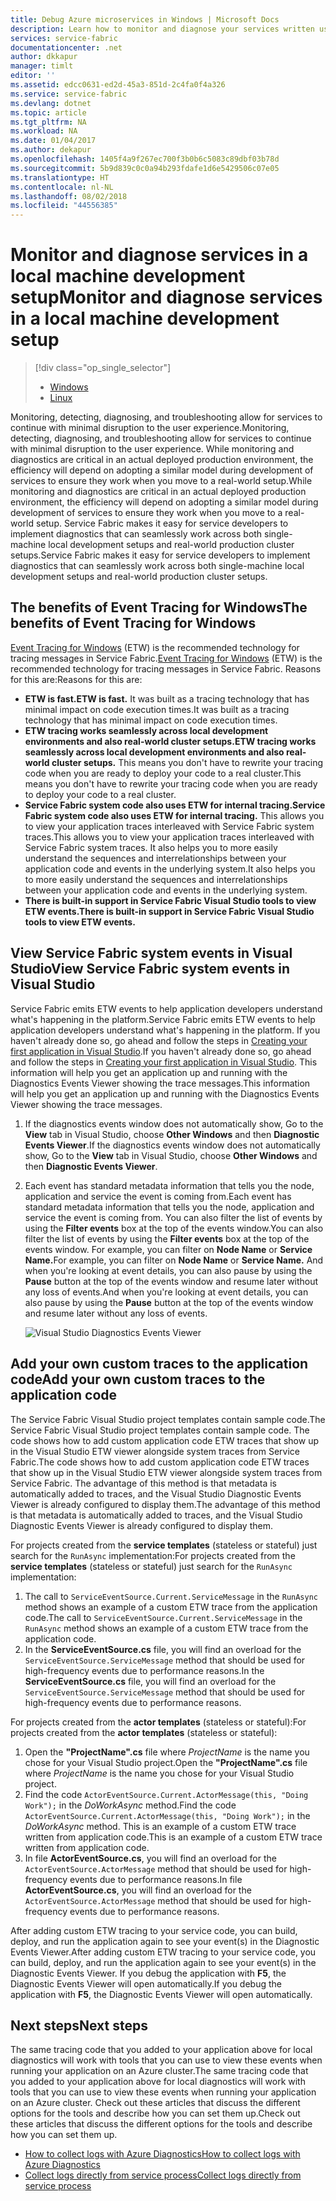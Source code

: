 ```yaml
---
title: Debug Azure microservices in Windows | Microsoft Docs
description: Learn how to monitor and diagnose your services written using Microsoft Azure Service Fabric on a local development machine.
services: service-fabric
documentationcenter: .net
author: dkkapur
manager: timlt
editor: ''
ms.assetid: edcc0631-ed2d-45a3-851d-2c4fa0f4a326
ms.service: service-fabric
ms.devlang: dotnet
ms.topic: article
ms.tgt_pltfrm: NA
ms.workload: NA
ms.date: 01/04/2017
ms.author: dekapur
ms.openlocfilehash: 1405f4a9f267ec700f3b0b6c5083c89dbf03b78d
ms.sourcegitcommit: 5b9d839c0c0a94b293fdafe1d6e5429506c07e05
ms.translationtype: HT
ms.contentlocale: nl-NL
ms.lasthandoff: 08/02/2018
ms.locfileid: "44556385"
---
```

# <a name="monitor-and-diagnose-services-in-a-local-machine-development-setup"></a><span data-ttu-id="8375e-103">Monitor and diagnose services in a local machine development setup</span><span class="sxs-lookup"><span data-stu-id="8375e-103">Monitor and diagnose services in a local machine development setup</span></span>
> [!div class="op_single_selector"]
> * [Windows](service-fabric-diagnostics-how-to-monitor-and-diagnose-services-locally.md)
> * [Linux](service-fabric-diagnostics-how-to-monitor-and-diagnose-services-locally-linux.md)
> 
> 

<span data-ttu-id="8375e-106">Monitoring, detecting, diagnosing, and troubleshooting allow for services to continue with minimal disruption to the user experience.</span><span class="sxs-lookup"><span data-stu-id="8375e-106">Monitoring, detecting, diagnosing, and troubleshooting allow for services to continue with minimal disruption to the user experience.</span></span> <span data-ttu-id="8375e-107">While monitoring and diagnostics are critical in an actual deployed production environment, the efficiency will depend on adopting a similar model during development of services to ensure they work when you move to a real-world setup.</span><span class="sxs-lookup"><span data-stu-id="8375e-107">While monitoring and diagnostics are critical in an actual deployed production environment, the efficiency will depend on adopting a similar model during development of services to ensure they work when you move to a real-world setup.</span></span> <span data-ttu-id="8375e-108">Service Fabric makes it easy for service developers to implement diagnostics that can seamlessly work across both single-machine local development setups and real-world production cluster setups.</span><span class="sxs-lookup"><span data-stu-id="8375e-108">Service Fabric makes it easy for service developers to implement diagnostics that can seamlessly work across both single-machine local development setups and real-world production cluster setups.</span></span>

## <a name="the-benefits-of-event-tracing-for-windows"></a><span data-ttu-id="8375e-109">The benefits of Event Tracing for Windows</span><span class="sxs-lookup"><span data-stu-id="8375e-109">The benefits of Event Tracing for Windows</span></span>
<span data-ttu-id="8375e-110">[Event Tracing for Windows](https://msdn.microsoft.com/library/windows/desktop/bb968803.aspx) (ETW) is the recommended technology for tracing messages in Service Fabric.</span><span class="sxs-lookup"><span data-stu-id="8375e-110">[Event Tracing for Windows](https://msdn.microsoft.com/library/windows/desktop/bb968803.aspx) (ETW) is the recommended technology for tracing messages in Service Fabric.</span></span> <span data-ttu-id="8375e-111">Reasons for this are:</span><span class="sxs-lookup"><span data-stu-id="8375e-111">Reasons for this are:</span></span>

* <span data-ttu-id="8375e-112">**ETW is fast.**</span><span class="sxs-lookup"><span data-stu-id="8375e-112">**ETW is fast.**</span></span> <span data-ttu-id="8375e-113">It was built as a tracing technology that has minimal impact on code execution times.</span><span class="sxs-lookup"><span data-stu-id="8375e-113">It was built as a tracing technology that has minimal impact on code execution times.</span></span>
* <span data-ttu-id="8375e-114">**ETW tracing works seamlessly across local development environments and also real-world cluster setups.**</span><span class="sxs-lookup"><span data-stu-id="8375e-114">**ETW tracing works seamlessly across local development environments and also real-world cluster setups.**</span></span> <span data-ttu-id="8375e-115">This  means you don't have to rewrite your tracing code when you are ready to deploy your code to a real cluster.</span><span class="sxs-lookup"><span data-stu-id="8375e-115">This  means you don't have to rewrite your tracing code when you are ready to deploy your code to a real cluster.</span></span>
* <span data-ttu-id="8375e-116">**Service Fabric system code also uses ETW for internal tracing.**</span><span class="sxs-lookup"><span data-stu-id="8375e-116">**Service Fabric system code also uses ETW for internal tracing.**</span></span> <span data-ttu-id="8375e-117">This allows you to view your application traces interleaved with Service Fabric system traces.</span><span class="sxs-lookup"><span data-stu-id="8375e-117">This allows you to view your application traces interleaved with Service Fabric system traces.</span></span> <span data-ttu-id="8375e-118">It also helps you to more easily understand the sequences and interrelationships between your application code and events in the underlying system.</span><span class="sxs-lookup"><span data-stu-id="8375e-118">It also helps you to more easily understand the sequences and interrelationships between your application code and events in the underlying system.</span></span>
* <span data-ttu-id="8375e-119">**There is built-in support in Service Fabric Visual Studio tools to view ETW events.**</span><span class="sxs-lookup"><span data-stu-id="8375e-119">**There is built-in support in Service Fabric Visual Studio tools to view ETW events.**</span></span>

## <a name="view-service-fabric-system-events-in-visual-studio"></a><span data-ttu-id="8375e-120">View Service Fabric system events in Visual Studio</span><span class="sxs-lookup"><span data-stu-id="8375e-120">View Service Fabric system events in Visual Studio</span></span>
<span data-ttu-id="8375e-121">Service Fabric emits ETW events to help application developers understand what's happening in the platform.</span><span class="sxs-lookup"><span data-stu-id="8375e-121">Service Fabric emits ETW events to help application developers understand what's happening in the platform.</span></span> <span data-ttu-id="8375e-122">If you haven't already done so, go ahead and follow the steps in [Creating your first application in Visual Studio](service-fabric-create-your-first-application-in-visual-studio.md).</span><span class="sxs-lookup"><span data-stu-id="8375e-122">If you haven't already done so, go ahead and follow the steps in [Creating your first application in Visual Studio](service-fabric-create-your-first-application-in-visual-studio.md).</span></span> <span data-ttu-id="8375e-123">This information will help you get an application up and running with the Diagnostics Events Viewer showing the trace messages.</span><span class="sxs-lookup"><span data-stu-id="8375e-123">This information will help you get an application up and running with the Diagnostics Events Viewer showing the trace messages.</span></span>

1. <span data-ttu-id="8375e-124">If the diagnostics events window does not automatically show, Go to the **View** tab in Visual Studio, choose **Other Windows** and then **Diagnostic Events Viewer**.</span><span class="sxs-lookup"><span data-stu-id="8375e-124">If the diagnostics events window does not automatically show, Go to the **View** tab in Visual Studio, choose **Other Windows** and then **Diagnostic Events Viewer**.</span></span>
2. <span data-ttu-id="8375e-125">Each event has standard metadata information that tells you the node, application and service the event is coming from.</span><span class="sxs-lookup"><span data-stu-id="8375e-125">Each event has standard metadata information that tells you the node, application and service the event is coming from.</span></span> <span data-ttu-id="8375e-126">You can also filter the list of events by using the **Filter events** box at the top of the events window.</span><span class="sxs-lookup"><span data-stu-id="8375e-126">You can also filter the list of events by using the **Filter events** box at the top of the events window.</span></span> <span data-ttu-id="8375e-127">For example, you can filter on **Node Name** or **Service Name.**</span><span class="sxs-lookup"><span data-stu-id="8375e-127">For example, you can filter on **Node Name** or **Service Name.**</span></span> <span data-ttu-id="8375e-128">And when you're looking at event details, you can also pause by using the **Pause** button at the top of the events window and resume later without any loss of events.</span><span class="sxs-lookup"><span data-stu-id="8375e-128">And when you're looking at event details, you can also pause by using the **Pause** button at the top of the events window and resume later without any loss of events.</span></span>
   
   ![Visual Studio Diagnostics Events Viewer](https://docstestmedia1.blob.core.windows.net/azure-media/articles/service-fabric/media/service-fabric-diagnostics-how-to-monitor-and-diagnose-services-locally/DiagEventsExamples2.png)

## <a name="add-your-own-custom-traces-to-the-application-code"></a><span data-ttu-id="8375e-130">Add your own custom traces to the application code</span><span class="sxs-lookup"><span data-stu-id="8375e-130">Add your own custom traces to the application code</span></span>
<span data-ttu-id="8375e-131">The Service Fabric Visual Studio project templates contain sample code.</span><span class="sxs-lookup"><span data-stu-id="8375e-131">The Service Fabric Visual Studio project templates contain sample code.</span></span> <span data-ttu-id="8375e-132">The code shows how to add custom application code ETW traces that show up in the Visual Studio ETW viewer alongside system traces from Service Fabric.</span><span class="sxs-lookup"><span data-stu-id="8375e-132">The code shows how to add custom application code ETW traces that show up in the Visual Studio ETW viewer alongside system traces from Service Fabric.</span></span> <span data-ttu-id="8375e-133">The advantage of this method is that metadata is automatically added to traces, and the Visual Studio Diagnostic Events Viewer is already configured to display them.</span><span class="sxs-lookup"><span data-stu-id="8375e-133">The advantage of this method is that metadata is automatically added to traces, and the Visual Studio Diagnostic Events Viewer is already configured to display them.</span></span>

<span data-ttu-id="8375e-134">For projects created from the **service templates** (stateless or stateful) just search for the `RunAsync` implementation:</span><span class="sxs-lookup"><span data-stu-id="8375e-134">For projects created from the **service templates** (stateless or stateful) just search for the `RunAsync` implementation:</span></span>

1. <span data-ttu-id="8375e-135">The call to `ServiceEventSource.Current.ServiceMessage` in the `RunAsync` method shows an example of a custom ETW trace from the application code.</span><span class="sxs-lookup"><span data-stu-id="8375e-135">The call to `ServiceEventSource.Current.ServiceMessage` in the `RunAsync` method shows an example of a custom ETW trace from the application code.</span></span>
2. <span data-ttu-id="8375e-136">In the **ServiceEventSource.cs** file, you will find an overload for the `ServiceEventSource.ServiceMessage` method that should be used for high-frequency events due to performance reasons.</span><span class="sxs-lookup"><span data-stu-id="8375e-136">In the **ServiceEventSource.cs** file, you will find an overload for the `ServiceEventSource.ServiceMessage` method that should be used for high-frequency events due to performance reasons.</span></span>

<span data-ttu-id="8375e-137">For projects created from the **actor templates** (stateless or stateful):</span><span class="sxs-lookup"><span data-stu-id="8375e-137">For projects created from the **actor templates** (stateless or stateful):</span></span>

1. <span data-ttu-id="8375e-138">Open the **"ProjectName".cs** file where *ProjectName* is the name you chose for your Visual Studio project.</span><span class="sxs-lookup"><span data-stu-id="8375e-138">Open the **"ProjectName".cs** file where *ProjectName* is the name you chose for your Visual Studio project.</span></span>  
2. <span data-ttu-id="8375e-139">Find the code `ActorEventSource.Current.ActorMessage(this, "Doing Work");` in the *DoWorkAsync* method.</span><span class="sxs-lookup"><span data-stu-id="8375e-139">Find the code `ActorEventSource.Current.ActorMessage(this, "Doing Work");` in the *DoWorkAsync* method.</span></span>  <span data-ttu-id="8375e-140">This is an example of a custom ETW trace written from application code.</span><span class="sxs-lookup"><span data-stu-id="8375e-140">This is an example of a custom ETW trace written from application code.</span></span>  
3. <span data-ttu-id="8375e-141">In file **ActorEventSource.cs**, you will find an overload for the `ActorEventSource.ActorMessage` method that should be used for high-frequency events due to performance reasons.</span><span class="sxs-lookup"><span data-stu-id="8375e-141">In file **ActorEventSource.cs**, you will find an overload for the `ActorEventSource.ActorMessage` method that should be used for high-frequency events due to performance reasons.</span></span>

<span data-ttu-id="8375e-142">After adding custom ETW tracing to your service code, you can build, deploy, and run the application again to see your event(s) in the Diagnostic Events Viewer.</span><span class="sxs-lookup"><span data-stu-id="8375e-142">After adding custom ETW tracing to your service code, you can build, deploy, and run the application again to see your event(s) in the Diagnostic Events Viewer.</span></span> <span data-ttu-id="8375e-143">If you debug the application with **F5**, the Diagnostic Events Viewer will open automatically.</span><span class="sxs-lookup"><span data-stu-id="8375e-143">If you debug the application with **F5**, the Diagnostic Events Viewer will open automatically.</span></span>

## <a name="next-steps"></a><span data-ttu-id="8375e-144">Next steps</span><span class="sxs-lookup"><span data-stu-id="8375e-144">Next steps</span></span>
<span data-ttu-id="8375e-145">The same tracing code that you added to your application above for local diagnostics will work with tools that you can use to view these events when running your application on an Azure cluster.</span><span class="sxs-lookup"><span data-stu-id="8375e-145">The same tracing code that you added to your application above for local diagnostics will work with tools that you can use to view these events when running your application on an Azure cluster.</span></span> <span data-ttu-id="8375e-146">Check out these articles that discuss the different options for the tools and describe how you can set them up.</span><span class="sxs-lookup"><span data-stu-id="8375e-146">Check out these articles that discuss the different options for the tools and describe how you can set them up.</span></span>

* [<span data-ttu-id="8375e-147">How to collect logs with Azure Diagnostics</span><span class="sxs-lookup"><span data-stu-id="8375e-147">How to collect logs with Azure Diagnostics</span></span>](service-fabric-diagnostics-how-to-setup-wad.md)
* [<span data-ttu-id="8375e-148">Collect logs directly from service process</span><span class="sxs-lookup"><span data-stu-id="8375e-148">Collect logs directly from service process</span></span>](service-fabric-diagnostic-collect-logs-without-an-agent.md)


